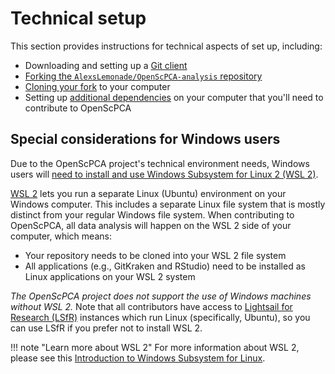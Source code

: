 # Technical setup

This section provides instructions for technical aspects of set up, including:

- Downloading and setting up a [Git client](./install-a-git-client.md)
- [Forking the `AlexsLemonade/OpenScPCA-analysis` repository](./fork-the-repo.md)
- [Cloning your fork](./clone-the-repo.md) to your computer
- Setting up [additional dependencies](environment-setup/index.md) on your computer that you'll need to contribute to OpenScPCA

## Special considerations for Windows users

Due to the OpenScPCA project's technical environment needs, Windows users will [need to install and use Windows Subsystem for Linux 2 (WSL 2)](./install-wsl-2.md).


[WSL 2](https://learn.microsoft.com/en-us/windows/wsl/about) lets you run a separate Linux (Ubuntu) environment on your Windows computer.
This includes a separate Linux file system that is mostly distinct from your regular Windows file system.
When contributing to OpenScPCA, all data analysis will happen on the WSL 2 side of your computer, which means:

- Your repository needs to be cloned into your WSL 2 file system
- All applications (e.g., GitKraken and RStudio) need to be installed as Linux applications on your WSL 2 system

_The OpenScPCA project does not support the use of Windows machines without WSL 2._
Note that all contributors have access to [Lightsail for Research (LSfR)](../software-platforms/aws/index.md#lsfr-virtual-computing-with-aws) instances which run Linux (specifically, Ubuntu), so you can use LSfR if you prefer not to install WSL 2.


!!! note "Learn more about WSL 2"
    For more information about WSL 2, please see this [Introduction to Windows Subsystem for Linux](https://learn.microsoft.com/en-us/training/modules/wsl-introduction/).

